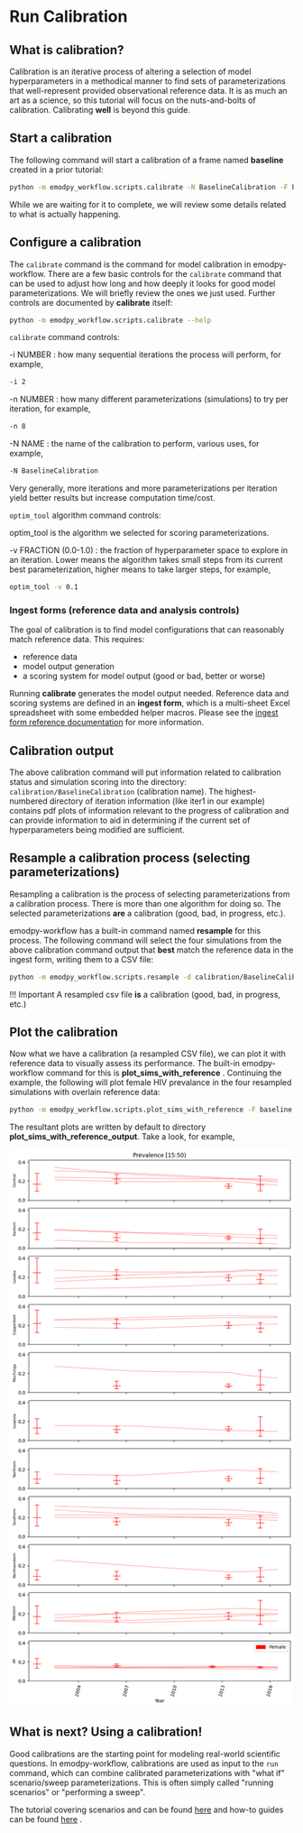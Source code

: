 # Run Calibration

## What is calibration?

Calibration is an iterative process of altering a selection of model hyperparameters in a methodical manner to find sets
of parameterizations that well-represent provided observational reference data. It is as much an art as a science, so 
this tutorial will focus on the nuts-and-bolts of calibration. Calibrating **well** is beyond this guide.

## Start a calibration

The following command will start a calibration of a frame named **baseline** created in a prior tutorial:

```bash
python -m emodpy_workflow.scripts.calibrate -N BaselineCalibration -F baseline -i 2 -n 8 -o calibration/ -p ContainerPlatform optim_tool -v 0.1
```

While we are waiting for it to complete, we will review some details related to what is actually happening.

## Configure a calibration

The `calibrate` command is the command for model calibration in emodpy-workflow. There are a few basic controls for 
the `calibrate` command that can be used to adjust how long and how deeply it looks for good model parameterizations. 
We will briefly review the ones we just used. Further controls are documented by **calibrate** itself:

```bash
python -m emodpy_workflow.scripts.calibrate --help
```

`calibrate` command controls:

-i NUMBER : how many sequential iterations the process will perform, for example,

```bash
-i 2
```

-n NUMBER : how many different parameterizations (simulations) to try per iteration, for example,

```bash
-n 8
```

-N NAME : the name of the calibration to perform, various uses, for example,

```bash
-N BaselineCalibration
```

Very generally, more iterations and more parameterizations per iteration yield better results but increase computation
time/cost.

`optim_tool` algorithm command controls:

optim_tool is the algorithm we selected for scoring parameterizations.

-v FRACTION (0.0-1.0) : the fraction of hyperparameter space to explore in an iteration. Lower means the algorithm
takes small steps from its current best parameterization, higher means to take larger steps, for example,

```bash
optim_tool -v 0.1
```


### Ingest forms (reference data and analysis controls)

The goal of calibration is to find model configurations that can reasonably match reference data. This requires:

- reference data
- model output generation
- a scoring system for model output (good or bad, better or worse)

Running **calibrate** generates the model output needed. Reference data and scoring systems are defined in an 
**ingest form**, which is a multi-sheet Excel spreadsheet with some embedded helper macros. Please see the [ingest form 
reference documentation](../reference/ingest_form.md) for more information.

## Calibration output

The above calibration command will put information related to calibration status and simulation scoring into the
directory: `calibration/BaselineCalibration` (calibration name). The highest-numbered directory of iteration information (like iter1 in
our example) contains pdf plots of information relevant to the progress of calibration and can provide information
to aid in determining if the current set of hyperparameters being modified are sufficient.

## Resample a calibration process (selecting parameterizations)

Resampling a calibration is the process of selecting parameterizations from a calibration process. There is more than
one algorithm for doing so. The selected parameterizations **are** a calibration (good, bad, in progress, etc.).

emodpy-workflow has a built-in command named **resample** for this process. The following command will select the four
simulations from the above calibration command output that **best** match the reference data in the ingest form, writing
them to a CSV file:

```bash
python -m emodpy_workflow.scripts.resample -d calibration/BaselineCalibration -m best -n 4 -o samples.csv
```

!!! Important
    A resampled csv file **is** a calibration (good, bad, in progress, etc.)

## Plot the calibration

Now what we have a calibration (a resampled CSV file), we can plot it with reference data to visually assess its 
performance. The built-in emodpy-workflow command for this is **plot_sims_with_reference** . Continuing the example, 
the following will plot female HIV prevalance in the four resampled simulations with overlain reference
data:

```bash
python -m emodpy_workflow.scripts.plot_sims_with_reference -F baseline -s samples.csv -c Prevalence -g Female -p ContainerPlatform
```

The resultant plots are written by default to directory **plot_sims_with_reference_output**. Take a look, for example,

![image](../images/Prevalence_15-50.png)

## What is next? Using a calibration!

Good calibrations are the starting point for modeling real-world scientific questions. In emodpy-workflow, calibrations
are used as input to the `run` command, which can combine calibrated parameterizations with "what if" scenario/sweep
parameterizations. This is often simply called "running scenarios" or "performing a sweep".

The tutorial covering scenarios and can be found [here](sweep_parameter.md) and how-to guides can be found 
[here](../how_to/how_to_sweep.md) .
